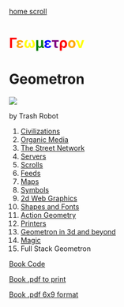 [home scroll](scrolls/home)

#  <span style = "color:red">Γ</span><span style = "color:orange">ε</span><span style = "color:yellow">ω</span><span style = "color:green">μ</span><span style = "color:blue">ε</span><span style = "color:purple">τ</span><span style = "color:red">ρ</span><span style = "color:orange">ο</span><span style = "color:yellow">ν</span>

# Geometron

![](https://i.imgur.com/ETvXBCp.png)

by Trash Robot

 1. [Civilizations](scrolls/civilizations.md)
 2. [Organic Media](scrolls/organicmedia.md)
 3. [The Street Network](scrolls/streetnetwork.md)
 4. [Servers](scrolls/servers.md)
 5. [Scrolls](scrolls/scrolls.md)
 6. [Feeds](scrolls/feeds.md)
 7. [Maps](scrolls/maps.md)
 8. [Symbols](scrolls/symbols.md)
 9. [2d Web Graphics](scrolls/web2d.md)
 10. [Shapes and Fonts](scrolls/shapes.md)
 11. [Action Geometry](scrolls/actiongeometry.md)
 12. [Printers](scrolls/printers.md)
 13. [Geometron in 3d and beyond](scrolls/geometron3d.md)
 14. [Magic](scrolls/magic.md)
 15. Full Stack Geometron

[Book Code](https://github.com/LafeLabs/bookofgeometron)

[Book .pdf to print](https://github.com/LafeLabs/bookofgeometron/raw/main/main-bigpaper.pdf)
 
[Book .pdf 6x9 format](https://github.com/LafeLabs/bookofgeometron/raw/main/main.pdf)

